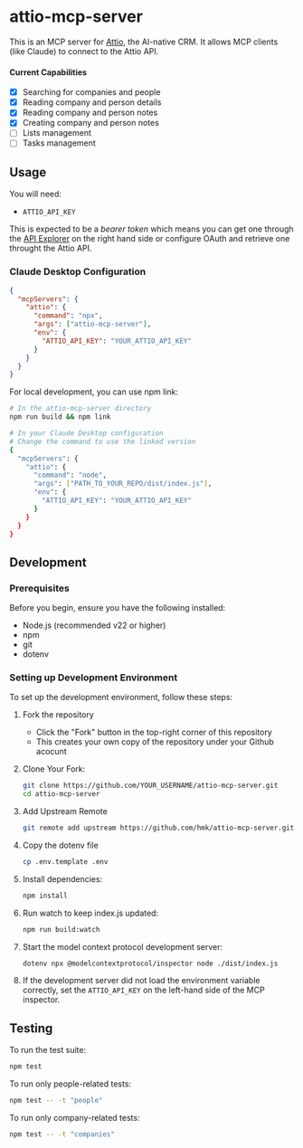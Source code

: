# attio-mcp-server

This is an MCP server for [Attio](https://attio.com/), the AI-native CRM. It allows MCP clients (like Claude) to connect to the Attio API.

#### Current Capabilities

- [x] Searching for companies and people
- [x] Reading company and person details
- [x] Reading company and person notes
- [x] Creating company and person notes
- [ ] Lists management
- [ ] Tasks management

## Usage

You will need:

- `ATTIO_API_KEY` 

This is expected to be a *bearer token* which means you can get one through the [API Explorer](https://developers.attio.com/reference/get_v2-objects) on the right hand side or configure OAuth and retrieve one throught the Attio API.


### Claude Desktop Configuration

```json
{
  "mcpServers": {
    "attio": {
      "command": "npx",
      "args": ["attio-mcp-server"],
      "env": {
        "ATTIO_API_KEY": "YOUR_ATTIO_API_KEY"
      }
    }
  }
}
```

For local development, you can use npm link:

```sh
# In the attio-mcp-server directory
npm run build && npm link

# In your Claude Desktop configuration
# Change the command to use the linked version
{
  "mcpServers": {
    "attio": {
      "command": "node",
      "args": ["PATH_TO_YOUR_REPO/dist/index.js"],
      "env": {
        "ATTIO_API_KEY": "YOUR_ATTIO_API_KEY"
      }
    }
  }
}
```
## Development

### Prerequisites

Before you begin, ensure you have the following installed:

- Node.js (recommended v22 or higher)
- npm
- git
- dotenv

### Setting up Development Environment

To set up the development environment, follow these steps:

1. Fork the repository

   - Click the "Fork" button in the top-right corner of this repository
   - This creates your own copy of the repository under your Github acocunt

1. Clone Your Fork:

   ```sh
   git clone https://github.com/YOUR_USERNAME/attio-mcp-server.git
   cd attio-mcp-server
   ```

1. Add Upstream Remote
   ```sh
   git remote add upstream https://github.com/hmk/attio-mcp-server.git
   ```

1. Copy the dotenv file
    ```sh
    cp .env.template .env
    ```

1. Install dependencies:

   ```sh
   npm install
   ```

1. Run watch to keep index.js updated:

   ```sh
   npm run build:watch
   ```

1. Start the model context protocol development server:

   ```sh
   dotenv npx @modelcontextprotocol/inspector node ./dist/index.js
   ```

1. If the development server did not load the environment variable correctly, set the `ATTIO_API_KEY` on the left-hand side of the MCP inspector.

## Testing

To run the test suite:

```sh
npm test
```

To run only people-related tests:

```sh
npm test -- -t "people"
```

To run only company-related tests:

```sh
npm test -- -t "companies"
```